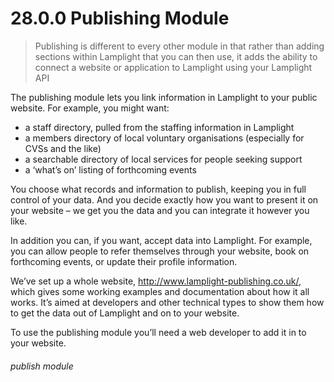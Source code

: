 # 28.0.0    Publishing Module

> Publishing is different to every other module in that rather than adding sections within Lamplight that you can then use, it adds the ability to connect a website or application to Lamplight using your Lamplight API

The publishing module lets you link information in Lamplight to your public website.  For example, you might want:

- a staff directory, pulled from the staffing information in Lamplight
- a members directory of local voluntary organisations (especially for CVSs and the like)
- a searchable directory of local services for people seeking support
- a ‘what’s on’ listing of forthcoming events

You choose what records and information to publish, keeping you in full control of your data.  And you decide exactly how you want to present it on your website – we get you the data and you can integrate it however you like.

In addition you can, if you want, accept data into Lamplight.  For example, you can allow people to refer themselves through your website, book on forthcoming events, or update their profile information.

We’ve set up a whole website, http://www.lamplight-publishing.co.uk/, which gives some working examples and documentation about how it all works.  It’s aimed at developers and other technical types to show them how to get the data out of Lamplight and on to your website.  

To use the publishing module you’ll need a web developer to add it in to your website. 

###### publish module

